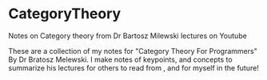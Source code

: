 # CategoryTheory
Notes on Category theory from Dr Bartosz Milewski lectures on Youtube

These are a collection of my notes for "Category Theory For Programmers" By Dr Bratosz Melewski.
I make notes of keypoints, and concepts to summarize his lectures for others to read from , and for myself in the future!
